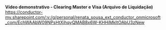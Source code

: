 **Vídeo demonstrativo - Clearing Master e Visa (Arquivo de Liquidação)**
https://conductor-my.sharepoint.com/:v:/g/personal/renata_sousa_ext_conductor_onmicrosoft_com/EchWAAbW09NPsHtXihqyQMAB8x6W-KHHiMkItOAbU3zNew